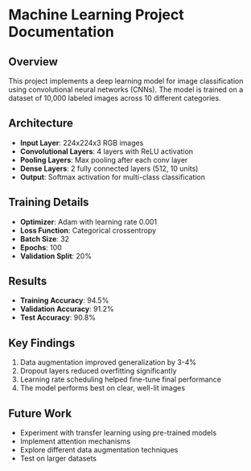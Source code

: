 # Machine Learning Project Documentation

## Overview
This project implements a deep learning model for image classification using convolutional neural networks (CNNs). The model is trained on a dataset of 10,000 labeled images across 10 different categories.

## Architecture
- **Input Layer**: 224x224x3 RGB images
- **Convolutional Layers**: 4 layers with ReLU activation
- **Pooling Layers**: Max pooling after each conv layer
- **Dense Layers**: 2 fully connected layers (512, 10 units)
- **Output**: Softmax activation for multi-class classification

## Training Details
- **Optimizer**: Adam with learning rate 0.001
- **Loss Function**: Categorical crossentropy
- **Batch Size**: 32
- **Epochs**: 100
- **Validation Split**: 20%

## Results
- **Training Accuracy**: 94.5%
- **Validation Accuracy**: 91.2%
- **Test Accuracy**: 90.8%

## Key Findings
1. Data augmentation improved generalization by 3-4%
2. Dropout layers reduced overfitting significantly
3. Learning rate scheduling helped fine-tune final performance
4. The model performs best on clear, well-lit images

## Future Work
- Experiment with transfer learning using pre-trained models
- Implement attention mechanisms
- Explore different data augmentation techniques
- Test on larger datasets